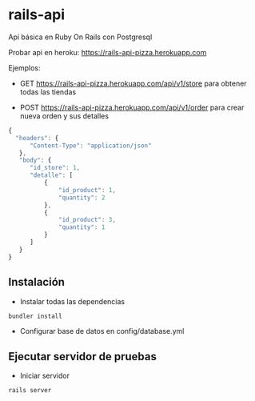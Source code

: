 # rails-api
Api básica en Ruby On Rails con Postgresql

Probar api en heroku: https://rails-api-pizza.herokuapp.com

Ejemplos:

- GET https://rails-api-pizza.herokuapp.com/api/v1/store para obtener todas las tiendas

- POST https://rails-api-pizza.herokuapp.com/api/v1/order para crear nueva orden y sus detalles
```javascript
{ 
  "headers": {
      "Content-Type": "application/json"
   }, 
   "body": {
      "id_store": 1,
      "detalle": [
          {
              "id_product": 1,
              "quantity": 2
          },
          {
              "id_product": 3,
              "quantity": 1
          }
      ]
   } 
}
```

## Instalación
- Instalar todas las dependencias
```ruby
bundler install
```

- Configurar base de datos en config/database.yml

## Ejecutar servidor de pruebas
- Iniciar servidor
```ruby
rails server
```